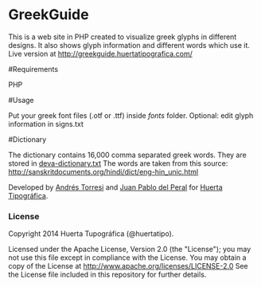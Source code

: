 GreekGuide
===========

This is a web site in PHP created to visualize greek glyphs in different designs. It also shows glyph information and different words which use it.
Live version at http://greekguide.huertatipografica.com/

#Requirements

PHP

#Usage

Put your greek font files (.otf or .ttf) inside *fonts* folder.
Optional: edit glyph information in signs.txt

#Dictionary

The dictionary contains 16,000 comma separated greek words. They are stored in [deva-dictionary.txt](https://github.com/andrestelex/greekguide/blob/master/deva-dictionary.txt)
The words are taken from this source: http://sanskritdocuments.org/hindi/dict/eng-hin_unic.html


Developed by [Andrés Torresi](mailto:andres@huertatipografica.com) and [Juan Pablo del Peral](mailto:juan@huertatipografica.com) for [Huerta Tipográfica](http://www.huertatipografica.com).



### License

Copyright 2014 Huerta Tupográfica (@huertatipo).

Licensed under the Apache License, Version 2.0 (the "License");
you may not use this file except in compliance with the License.
You may obtain a copy of the License at http://www.apache.org/licenses/LICENSE-2.0
See the License file included in this repository for further details.
